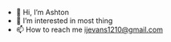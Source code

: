 - 👋 Hi, I’m Ashton
- 👀 I’m interested in most thing
- 📫 How to reach me ijevans1210@gmail.com

<!---
IfIDiedNoOneWouldMissMeRight/IfIDiedNoOneWouldMissMeRight is a ✨ special ✨ repository because its `README.md` (this file) appears on your GitHub profile.
You can click the Preview link to take a look at your changes.
--->
